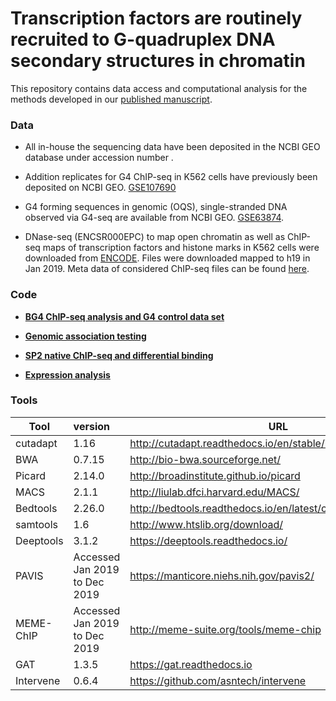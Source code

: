 # Transcription factors are routinely recruited to G-quadruplex DNA secondary structures in chromatin 

This repository contains data access and computational analysis for the methods developed in our [published manuscript]().

### Data

- All in-house the sequencing data have been deposited in the NCBI GEO database under accession number [](). 

- Addition replicates for G4 ChIP-seq in K562 cells have previously been deposited on NCBI GEO. [GSE107690](https://www.ncbi.nlm.nih.gov/geo/query/acc.cgi?acc=GSE107690)

- G4 forming sequences in genomic (OQS), single-stranded DNA observed via G4-seq are available from NCBI GEO. [GSE63874](https://www.ncbi.nlm.nih.gov/geo/query/acc.cgi?acc=GSE63874).

- DNase-seq (ENCSR000EPC) to map open chromatin as well as ChIP-seq maps of transcription factors and histone marks in K562 cells were downloaded from [ENCODE](https://www.encodeproject.org/). Files were downloaded mapped to h19 in Jan 2019. Meta data of considered ChIP-seq files can be found [here]().


### Code

- [**BG4 ChIP-seq analysis and G4 control data set**](G4-seq_Analysis.md)

- [**Genomic association testing**]()

- [**SP2 native ChIP-seq and differential binding**]()

- [**Expression analysis**]()



### Tools 

|Tool           | version                         | URL                                                           |
| ------------- |:--------------------------------| --------------------------------------------------------------|
| cutadapt      | 1.16                            |http://cutadapt.readthedocs.io/en/stable/installation.html     |
| BWA           | 0.7.15                          |http://bio-bwa.sourceforge.net/                                |
| Picard        | 2.14.0                          |http://broadinstitute.github.io/picard                         |
| MACS          | 2.1.1                           |http://liulab.dfci.harvard.edu/MACS/                           |
| Bedtools      | 2.26.0                          |http://bedtools.readthedocs.io/en/latest/content/overview.html |
| samtools      | 1.6                             |http://www.htslib.org/download/                                |
| Deeptools     | 3.1.2                           |https://deeptools.readthedocs.io/                              |
| PAVIS         | Accessed Jan 2019 to Dec 2019   |https://manticore.niehs.nih.gov/pavis2/                        |
| MEME-ChIP     | Accessed Jan 2019 to Dec 2019   |http://meme-suite.org/tools/meme-chip                          |
| GAT           | 1.3.5                           |https://gat.readthedocs.io                                     |
| Intervene     | 0.6.4                           |https://github.com/asntech/intervene                           |
